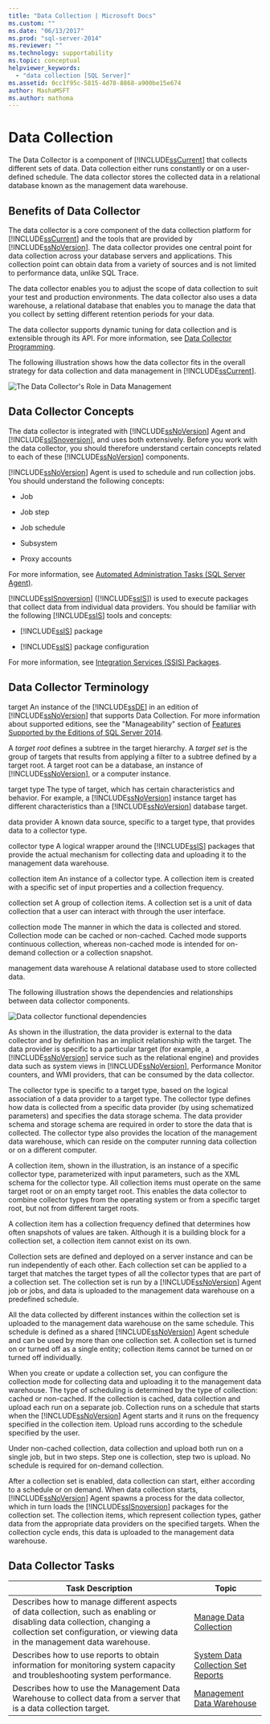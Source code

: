 ```yaml
---
title: "Data Collection | Microsoft Docs"
ms.custom: ""
ms.date: "06/13/2017"
ms.prod: "sql-server-2014"
ms.reviewer: ""
ms.technology: supportability
ms.topic: conceptual
helpviewer_keywords: 
  - "data collection [SQL Server]"
ms.assetid: 0cc1f95c-5815-4d78-8868-a900be15e674
author: MashaMSFT
ms.author: mathoma
---
```

# Data Collection
  The Data Collector is a component of [!INCLUDE[ssCurrent](../../includes/sscurrent-md.md)] that collects different sets of data. Data collection either runs constantly or on a user-defined schedule. The data collector stores the collected data in a relational database known as the management data warehouse.

## Benefits of Data Collector
 The data collector is a core component of the data collection platform for [!INCLUDE[ssCurrent](../../includes/sscurrent-md.md)] and the tools that are provided by [!INCLUDE[ssNoVersion](../../includes/ssnoversion-md.md)]. The data collector provides one central point for data collection across your database servers and applications. This collection point can obtain data from a variety of sources and is not limited to performance data, unlike SQL Trace.

 The data collector enables you to adjust the scope of data collection to suit your test and production environments. The data collector also uses a data warehouse, a relational database that enables you to manage the data that you collect by setting different retention periods for your data.

 The data collector supports dynamic tuning for data collection and is extensible through its API. For more information, see [Data Collector Programming](../../database-engine/dev-guide/data-collector-programming.md).

 The following illustration shows how the data collector fits in the overall strategy for data collection and data management in [!INCLUDE[ssCurrent](../../includes/sscurrent-md.md)].

 ![The Data Collector's Role in Data Management](../../database-engine/media/datacollectorroleindatastrategy.gif "The Data Collector's Role in Data Management")

## Data Collector Concepts
 The data collector is integrated with [!INCLUDE[ssNoVersion](../../includes/ssnoversion-md.md)] Agent and [!INCLUDE[ssISnoversion](../../includes/ssisnoversion-md.md)], and uses both extensively. Before you work with the data collector, you should therefore understand certain concepts related to each of these [!INCLUDE[ssNoVersion](../../includes/ssnoversion-md.md)] components.

 [!INCLUDE[ssNoVersion](../../includes/ssnoversion-md.md)] Agent is used to schedule and run collection jobs. You should understand the following concepts:

-   Job

-   Job step

-   Job schedule

-   Subsystem

-   Proxy accounts

 For more information, see [Automated Administration Tasks &#40;SQL Server Agent&#41;](../../ssms/agent/sql-server-agent.md).

 [!INCLUDE[ssISnoversion](../../includes/ssisnoversion-md.md)] ([!INCLUDE[ssIS](../../includes/ssis-md.md)]) is used to execute packages that collect data from individual data providers. You should be familiar with the following [!INCLUDE[ssIS](../../includes/ssis-md.md)] tools and concepts:

-   [!INCLUDE[ssIS](../../includes/ssis-md.md)] package

-   [!INCLUDE[ssIS](../../includes/ssis-md.md)] package configuration

 For more information, see [Integration Services &#40;SSIS&#41; Packages](../../integration-services/integration-services-ssis-packages.md).

## Data Collector Terminology
 target
 An instance of the [!INCLUDE[ssDE](../../includes/ssde-md.md)] in an edition of [!INCLUDE[ssNoVersion](../../includes/ssnoversion-md.md)] that supports Data Collection. For more information about supported editions, see the "Manageability" section of [Features Supported by the Editions of SQL Server 2014](../../getting-started/features-supported-by-the-editions-of-sql-server-2014.md).

 A *target root* defines a subtree in the target hierarchy. A *target set* is the group of targets that results from applying a filter to a subtree defined by a target root. A target root can be a database, an instance of [!INCLUDE[ssNoVersion](../../includes/ssnoversion-md.md)], or a computer instance.

 target type
 The type of target, which has certain characteristics and behavior. For example, a [!INCLUDE[ssNoVersion](../../includes/ssnoversion-md.md)] instance target has different characteristics than a [!INCLUDE[ssNoVersion](../../includes/ssnoversion-md.md)] database target.

 data provider
 A known data source, specific to a target type, that provides data to a collector type.

 collector type
 A logical wrapper around the [!INCLUDE[ssIS](../../includes/ssis-md.md)] packages that provide the actual mechanism for collecting data and uploading it to the management data warehouse.

 collection item
 An instance of a collector type. A collection item is created with a specific set of input properties and a collection frequency.

 collection set
 A group of collection items. A collection set is a unit of data collection that a user can interact with through the user interface.

 collection mode
 The manner in which the data is collected and stored. Collection mode can be cached or non-cached. Cached mode supports continuous collection, whereas non-cached mode is intended for on-demand collection or a collection snapshot.

 management data warehouse
 A relational database used to store collected data.

 The following illustration shows the dependencies and relationships between data collector components.

 ![Data collector functional dependencies](../../database-engine/media/dc-functional-dependencies.gif "Data collector functional dependencies")

 As shown in the illustration, the data provider is external to the data collector and by definition has an implicit relationship with the target. The data provider is specific to a particular target (for example, a [!INCLUDE[ssNoVersion](../../includes/ssnoversion-md.md)] service such as the relational engine) and provides data such as system views in [!INCLUDE[ssNoVersion](../../includes/ssnoversion-md.md)], Performance Monitor counters, and WMI providers, that can be consumed by the data collector.

 The collector type is specific to a target type, based on the logical association of a data provider to a target type. The collector type defines how data is collected from a specific data provider (by using schematized parameters) and specifies the data storage schema. The data provider schema and storage schema are required in order to store the data that is collected. The collector type also provides the location of the management data warehouse, which can reside on the computer running data collection or on a different computer.

 A collection item, shown in the illustration, is an instance of a specific collector type, parameterized with input parameters, such as the XML schema for the collector type. All collection items must operate on the same target root or on an empty target root. This enables the data collector to combine collector types from the operating system or from a specific target root, but not from different target roots.

 A collection item has a collection frequency defined that determines how often snapshots of values are taken. Although it is a building block for a collection set, a collection item cannot exist on its own.

 Collection sets are defined and deployed on a server instance and can be run independently of each other. Each collection set can be applied to a target that matches the target types of all the collector types that are part of a collection set. The collection set is run by a [!INCLUDE[ssNoVersion](../../includes/ssnoversion-md.md)] Agent job or jobs, and data is uploaded to the management data warehouse on a predefined schedule.

 All the data collected by different instances within the collection set is uploaded to the management data warehouse on the same schedule. This schedule is defined as a shared [!INCLUDE[ssNoVersion](../../includes/ssnoversion-md.md)] Agent schedule and can be used by more than one collection set. A collection set is turned on or turned off as a single entity; collection items cannot be turned on or turned off individually.

 When you create or update a collection set, you can configure the collection mode for collecting data and uploading it to the management data warehouse. The type of scheduling is determined by the type of collection: cached or non-cached. If the collection is cached, data collection and upload each run on a separate job. Collection runs on a schedule that starts when the [!INCLUDE[ssNoVersion](../../includes/ssnoversion-md.md)] Agent starts and it runs on the frequency specified in the collection item. Upload runs according to the schedule specified by the user.

 Under non-cached collection, data collection and upload both run on a single job, but in two steps. Step one is collection, step two is upload. No schedule is required for on-demand collection.

 After a collection set is enabled, data collection can start, either according to a schedule or on demand. When data collection starts, [!INCLUDE[ssNoVersion](../../includes/ssnoversion-md.md)] Agent spawns a process for the data collector, which in turn loads the [!INCLUDE[ssISnoversion](../../includes/ssisnoversion-md.md)] packages for the collection set. The collection items, which represent collection types, gather data from the appropriate data providers on the specified targets. When the collection cycle ends, this data is uploaded to the management data warehouse.

## Data Collector Tasks

|Task Description|Topic|
|----------------------|-----------|
|Describes how to manage different aspects of data collection, such as enabling or disabling data collection, changing a collection set configuration, or viewing data in the management data warehouse.|[Manage Data Collection](manage-data-collection.md)|
|Describes how to use reports to obtain information for monitoring system capacity and troubleshooting system performance.|[System Data Collection Set Reports](system-data-collection-set-reports.md)|
|Describes how to use the Management Data Warehouse to collect data from a server that is a data collection target.|[Management Data Warehouse](management-data-warehouse.md)|


